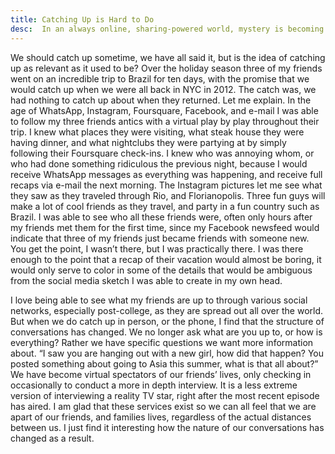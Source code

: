 ```yaml
---
title: Catching Up is Hard to Do
desc:  In an always online, sharing-powered world, mystery is becoming a thing of the past
---
```


We should catch up sometime, we have all said it, but is the idea of catching up as relevant as it used to be?  Over the holiday season three of my friends went on an incredible trip to Brazil for ten days, with the promise that we would catch up when we were all back in NYC in 2012.  The catch was, we had nothing to catch up about when they returned.  Let me explain.  In the age of WhatsApp, Instagram, Foursquare, Facebook, and e-mail I was able to follow my three friends antics with a virtual play by play throughout their trip.  I knew what places they were visiting, what steak house they were having dinner, and what nightclubs they were partying at by simply following their Foursquare check-ins.  I knew who was annoying whom, or who had done something ridiculous the previous night, because I would receive WhatsApp messages as everything was happening, and receive full recaps via e-mail the next morning.  The Instagram pictures let me see what they saw as they traveled through Rio, and Florianopolis.  Three fun guys will make a lot of cool friends as they travel, and party in a fun country such as Brazil.  I was able to see who all these friends were,  often only hours after my friends met them for the first time, since my Facebook newsfeed would indicate that three of my friends just became friends with someone new.  You get the point, I wasn’t there, but I was practically there.  I was there enough to the point that a recap of their vacation would almost be boring, it would only serve to color in some of the details that would be ambiguous from the social media sketch I was able to create in my own head.

I love being able to see what my friends are up to through various social networks, especially post-college, as they are spread out all over the world.  But when we do catch up in person, or the phone, I find that the structure of conversations has changed.  We no longer ask what are you up to, or how is everything?  Rather we have specific questions we want more information about.  “I saw you are hanging out with a new girl, how did that happen? You posted something about going to Asia this summer, what is that all about?” We have become virtual spectators of our friends’ lives, only checking in occasionally to conduct a more in depth interview.  It is a less extreme version of interviewing a reality TV star, right after the most recent episode has aired.  I am glad that these services exist so we can all feel that we are apart of our friends, and families lives, regardless of the actual distances between us. I just find it interesting how the nature of our conversations has changed as a result.